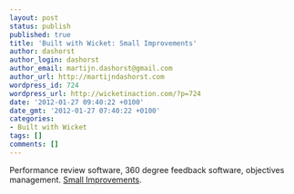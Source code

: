 ```yaml
---
layout: post
status: publish
published: true
title: 'Built with Wicket: Small Improvements'
author: dashorst
author_login: dashorst
author_email: martijn.dashorst@gmail.com
author_url: http://martijndashorst.com
wordpress_id: 724
wordpress_url: http://wicketinaction.com/?p=724
date: '2012-01-27 09:40:22 +0100'
date_gmt: '2012-01-27 07:40:22 +0100'
categories:
- Built with Wicket
tags: []
comments: []
---
```

<p>Performance review software, 360 degree feedback software, objectives management. <a href='http://www.small-improvements.com/'>Small Improvements</a>.</p>
